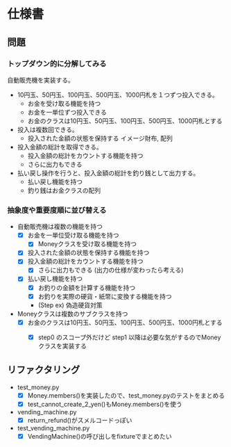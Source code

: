 # 仕様書

## 問題

### トップダウン的に分解してみる

自動販売機を実装する。
- 10円玉、50円玉、100円玉、500円玉、1000円札を１つずつ投入できる。
    - お金を受け取る機能を持つ
    - お金を一単位ずつ投入できる
    - お金のクラスは10円玉、50円玉、100円玉、500円玉、1000円札とする
- 投入は複数回できる。
    - 投入された金額の状態を保持する イメージ財布, 配列
- 投入金額の総計を取得できる。
    - 投入金額の総計をカウントする機能を持つ
    - さらに出力もできる
- 払い戻し操作を行うと、投入金額の総計を釣り銭として出力する。
    - 払い戻し機能を持つ
    - 釣り銭はお金クラスの配列

### 抽象度や重要度順に並び替える

- 自動販売機は複数の機能を持つ
    - [x] お金を一単位受け取る機能を持つ
        - [x] Moneyクラスを受け取る機能を持つ
    - [x] 投入された金額の状態を保持する機能を持つ
    - [x] 投入金額の総計をカウントする機能を持つ
        - [x] さらに出力もできる (出力の仕様が変わったら考える)
    - [x] 払い戻し機能を持つ
        - [x] お釣りの金額を計算する機能を持つ
        - [x] お釣りを実際の硬貨・紙幣に変換する機能を持つ
        - (Step ex) 偽造硬貨対策

- Moneyクラスは複数のサブクラスを持つ
    - [x] お金のクラスは10円玉、50円玉、100円玉、500円玉、1000円札とする
        - [x] step0 のスコープ外だけど step1 以降は必要な気がするのでMoneyクラスを実装する


    
## リファクタリング

- test_money.py
    - [x] Money.members()を実装したので、test_money.pyのテストをまとめる
    - [x] test_cannot_create_2_yen()もMoney.members()を使う
- vending_machine.py
    - [x] return_refund()がスメルコードっぽい
- test_vending_machine.py
    - [x] VendingMachine()の呼び出しをfixtureでまとめたい
